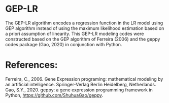 # GEP-LR
The GEP-LR algorithm encodes a regression function in the LR model using GEP algorithm instead of using the maximum likelihood estimation based on a priori assumption of linearity. This GEP-LR modeling codes were constructed based on the GEP algorithm of Ferreira (2006) and the geppy codes package (Gao, 2020) in conjunction with Python.
#
# References: 
Ferreira, C., 2006. Gene Expression programing: mathematical modeling by an artificial intelligence. Springer-Verlag Berlin Heidelberg, Netherlands. 
Gao, S.Y., 2020. geppy: a gene expression programming framework in Python, https://github.com/ShuhuaGao/geppy.
